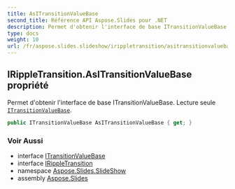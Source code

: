 ```yaml
---
title: AsITransitionValueBase
second_title: Référence API Aspose.Slides pour .NET
description: Permet d'obtenir l'interface de base ITransitionValueBase. ITransitionValueBase en lecture seule aspose.slides.slideshow/itransitionvaluebase.
type: docs
weight: 10
url: /fr/aspose.slides.slideshow/irippletransition/asitransitionvaluebase/
---
```


## IRippleTransition.AsITransitionValueBase propriété

Permet d'obtenir l'interface de base ITransitionValueBase. Lecture seule [`ITransitionValueBase`](../../itransitionvaluebase).

```csharp
public ITransitionValueBase AsITransitionValueBase { get; }
```

### Voir Aussi

* interface [ITransitionValueBase](../../itransitionvaluebase)
* interface [IRippleTransition](../../irippletransition)
* namespace [Aspose.Slides.SlideShow](../../irippletransition)
* assembly [Aspose.Slides](../../../)

<!-- NE PAS ÉDITER : généré par xmldocmd pour Aspose.Slides.dll -->